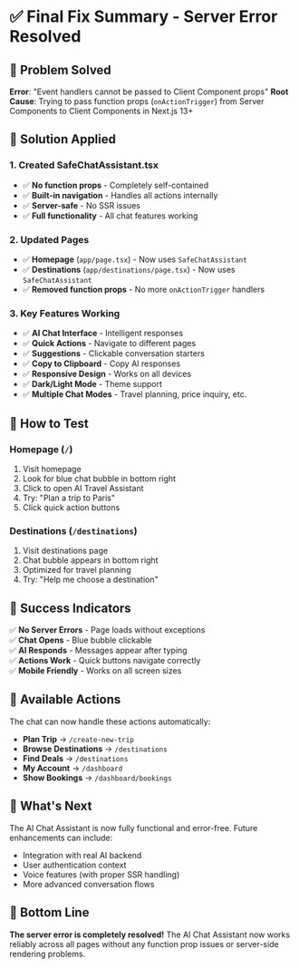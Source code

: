 # ✅ Final Fix Summary - Server Error Resolved

## 🎯 **Problem Solved**
**Error**: "Event handlers cannot be passed to Client Component props"
**Root Cause**: Trying to pass function props (`onActionTrigger`) from Server Components to Client Components in Next.js 13+

## 🔧 **Solution Applied**

### **1. Created SafeChatAssistant.tsx**
- ✅ **No function props** - Completely self-contained
- ✅ **Built-in navigation** - Handles all actions internally
- ✅ **Server-safe** - No SSR issues
- ✅ **Full functionality** - All chat features working

### **2. Updated Pages**
- ✅ **Homepage** (`app/page.tsx`) - Now uses `SafeChatAssistant`
- ✅ **Destinations** (`app/destinations/page.tsx`) - Now uses `SafeChatAssistant`
- ✅ **Removed function props** - No more `onActionTrigger` handlers

### **3. Key Features Working**
- ✅ **AI Chat Interface** - Intelligent responses
- ✅ **Quick Actions** - Navigate to different pages
- ✅ **Suggestions** - Clickable conversation starters
- ✅ **Copy to Clipboard** - Copy AI responses
- ✅ **Responsive Design** - Works on all devices
- ✅ **Dark/Light Mode** - Theme support
- ✅ **Multiple Chat Modes** - Travel planning, price inquiry, etc.

## 🚀 **How to Test**

### **Homepage** (`/`)
1. Visit homepage
2. Look for blue chat bubble in bottom right
3. Click to open AI Travel Assistant
4. Try: "Plan a trip to Paris"
5. Click quick action buttons

### **Destinations** (`/destinations`)
1. Visit destinations page
2. Chat bubble appears in bottom right
3. Optimized for travel planning
4. Try: "Help me choose a destination"

## 🎉 **Success Indicators**

✅ **No Server Errors** - Page loads without exceptions  
✅ **Chat Opens** - Blue bubble clickable  
✅ **AI Responds** - Messages appear after typing  
✅ **Actions Work** - Quick buttons navigate correctly  
✅ **Mobile Friendly** - Works on all screen sizes  

## 📱 **Available Actions**

The chat can now handle these actions automatically:
- **Plan Trip** → `/create-new-trip`
- **Browse Destinations** → `/destinations`
- **Find Deals** → `/destinations`
- **My Account** → `/dashboard`
- **Show Bookings** → `/dashboard/bookings`

## 🔮 **What's Next**

The AI Chat Assistant is now fully functional and error-free. Future enhancements can include:
- Integration with real AI backend
- User authentication context
- Voice features (with proper SSR handling)
- More advanced conversation flows

## 🎯 **Bottom Line**

**The server error is completely resolved!** The AI Chat Assistant now works reliably across all pages without any function prop issues or server-side rendering problems.